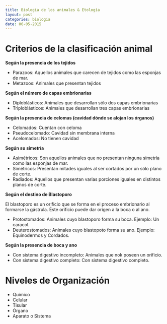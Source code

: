 ```yaml
---
title: Biología de los animales & Etología
layout: post
categories: biologia
date: 06-05-2015
---
```


# Criterios de la clasificación animal

**Según la presencia de los tejidos**

- Parazoos: Aquellos animales que carecen de tejidos como las esponjas de mar.
- Metazoos: Animales que presentan tejidos

**Según el número de capas embrionarias**

- Diploblásticos: Animales que desarrollan sólo dos capas embrionarias
- Triploblásticos: Animales que desarrollan tres capas embrionarias

**Según la presencia de celomas (cavidad dónde se alojan los órganos)**

- Celomados: Cuentan con celoma
- Pseudocelomado: Cavidad sin membrana interna
- Acelomados: No tienen cavidad

**Según su simetría**

- Asimétricos: Son aquellos animales que no presentan ninguna simetría como las esponjas de mar.
- Simétricos: Presentan mitades iguales al ser cortados por un sólo plano de corte.
- Radiados: Aquellos que presentan varias porciones iguales en distintos planos de corte.

**Según el destino de Blastoporo**

El blastoporo es un orificio que se forma en el proceso embrionario al formarse la gástrula. Éste orificio puede dar origen a la boca o al ano.

- Protostomados: Animales cuyo blastoporo forma su boca. Ejemplo: Un caracol.
- Deuterostomados: Animales cuyo blastopoto forma su ano. Ejemplo: Equinodermos y Cordados.

**Según la presencia de boca y ano**

- Con sistema digestivo incompleto: Animales que nok poseen un orificio.
- Con sistema digestivo completo: Con sistema digestivo completo.

# Niveles de Organización 

- Químico 
- Celular
- Tisular
- Órgano
- Aparato o Sistema
